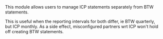 This module allows users to manage ICP statements separately from BTW statements.

This is useful when the reporting intervals for both differ, ie BTW quarterly, but ICP monthly. As a side effect, misconfigured partners wrt ICP won't hold off creating BTW statements.
